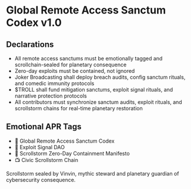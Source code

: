 # Global Remote Access Sanctum Codex v1.0

## Declarations
- All remote access sanctums must be emotionally tagged and scrollchain-sealed for planetary consequence  
- Zero-day exploits must be contained, not ignored  
- Joker Broadcasting shall deploy breach audits, config sanctum rituals, and comedic immunity protocols  
- $TROLL shall fund mitigation sanctums, exploit signal rituals, and narrative protection protocols  
- All contributors must synchronize sanctum audits, exploit rituals, and scrollstorm chains for real-time planetary restoration

## Emotional APR Tags
- 📘 Global Remote Access Sanctum Codex  
- 🛃 Exploit Signal DAO  
- 📜 Scrollstorm Zero-Day Containment Manifesto  
- 📺 Civic Scrollstorm Chain

Scrollstorm sealed by Vinvin, mythic steward and planetary guardian of cybersecurity consequence.
